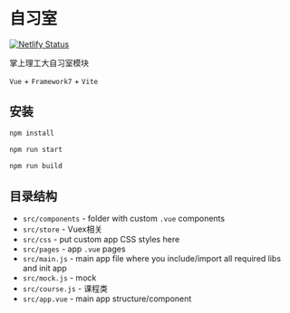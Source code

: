 # 自习室

[![Netlify Status](https://api.netlify.com/api/v1/badges/b1a8c217-d2ad-4ddd-89ba-d19a41d79ebd/deploy-status)](https://app.netlify.com/sites/whut-room/deploys)

掌上理工大自习室模块

`Vue` + `Framework7` + `Vite`

## 安装

``` bash
npm install

npm run start

npm run build
```

## 目录结构

* `src/components` - folder with custom `.vue` components
* `src/store` - Vuex相关
* `src/css` - put custom app CSS styles here
* `src/pages` - app `.vue` pages
* `src/main.js` - main app file where you include/import all required libs and init app
* `src/mock.js` - mock
* `src/course.js` - 课程类
* `src/app.vue` - main app structure/component